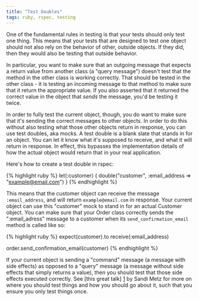 ```yaml
---
title: "Test Doubles"
tags: ruby, rspec, testing
---
```


One of the fundamental rules in testing is that your tests should only test one thing. This means that your tests that are designed to test one object should not also rely on the behavior of other, outside objects. If they did, then they would also be testing that outside behavior. 

In particular, you want to make sure that an outgoing message that expects a return value  from another class (a "query message") doesn't test that the method in the other class is working correctly. That should be tested in the other class - it is testing an incoming message to that method to make sure that it return the appropriate value. If you also asserted that it returned the correct value in the object that <em>sends</em> the message, you'd be testing it twice.

In order to fully test the current object, though, you do want to make sure that it's sending the correct messages to other objects. In order to do this without also testing what those other objects return in response, you can use test doubles, aka mocks. A test double is a blank slate that stands in for an object. You can let it know what it's supposed to receive, and what it will return in response. In effect, this bypasses the implementation details of how the actual object would return that in your real application.

Here's how to create a test double in rspec:

{% highlight ruby %}
let(:customer) { double("customer", :email_address => "example@email.com") }
{% endhighlight %}

This means that the customer object can receive the message `:email_address`, and will return `example@email.com` in response. Your current object can use this "customer" mock to stand in for an actual Customer object. You can make sure that your Order class correctly sends the ":email_adress" message to a customer when its `send_confirmation_email` method is called like so:

{% highlight ruby %}
expect(customer).to receive(:email_address)

order.send_confirmation_email(customer)
{% endhighlight %}
    
If your current object is sending a "command" message (a message with side effects) as opposed to a "query" message (a message without side effects that simply returns a value), then you should test that those side effects executed correctly. See [this great talk] [1] by Sandi Metz for more on where you should test things and how you should go about it, such that you ensure you only test things once.

[1]: https://www.youtube.com/watch?v=URSWYvyc42M "Sandi Metz - The Magic Tricks of Testing"